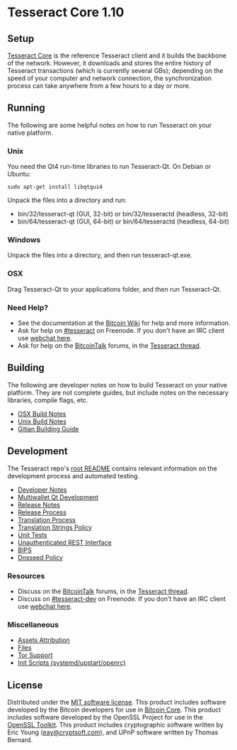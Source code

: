 Tesseract Core 1.10
==================

Setup
---------------------
[Tesseract Core](http://tesseract.com/) is the reference Tesseract client and it builds the backbone of the network. However, it downloads and stores the entire history of Tesseract transactions (which is currently several GBs); depending on the speed of your computer and network connection, the synchronization process can take anywhere from a few hours to a day or more.

Running
---------------------
The following are some helpful notes on how to run Tesseract on your native platform.

### Unix

You need the Qt4 run-time libraries to run Tesseract-Qt. On Debian or Ubuntu:

	sudo apt-get install libqtgui4

Unpack the files into a directory and run:

- bin/32/tesseract-qt (GUI, 32-bit) or bin/32/tesseractd (headless, 32-bit)
- bin/64/tesseract-qt (GUI, 64-bit) or bin/64/tesseractd (headless, 64-bit)



### Windows

Unpack the files into a directory, and then run tesseract-qt.exe.

### OSX

Drag Tesseract-Qt to your applications folder, and then run Tesseract-Qt.

### Need Help?

* See the documentation at the [Bitcoin Wiki](https://en.bitcoin.it/wiki/Main_Page)
for help and more information.
* Ask for help on [#tesseract](http://webchat.freenode.net?channels=tesseract) on Freenode. If you don't have an IRC client use [webchat here](http://webchat.freenode.net?channels=tesseract).
* Ask for help on the [BitcoinTalk](https://bitcointalk.org/) forums, in the [Tesseract thread](https://bitcointalk.org/index.php?topic=361813.0).

Building
---------------------
The following are developer notes on how to build Tesseract on your native platform. They are not complete guides, but include notes on the necessary libraries, compile flags, etc.

- [OSX Build Notes](build-osx.md)
- [Unix Build Notes](build-unix.md)
- [Gitian Building Guide](gitian-building.md)

Development
---------------------
The Tesseract repo's [root README](https://github.com/tesseract/tesseract/blob/master/README.md) contains relevant information on the development process and automated testing.

- [Developer Notes](developer-notes.md)
- [Multiwallet Qt Development](multiwallet-qt.md)
- [Release Notes](release-notes.md)
- [Release Process](release-process.md)
- [Translation Process](translation_process.md)
- [Translation Strings Policy](translation_strings_policy.md)
- [Unit Tests](unit-tests.md)
- [Unauthenticated REST Interface](REST-interface.md)
- [BIPS](bips.md)
- [Dnsseed Policy](dnsseed-policy.md)

### Resources
* Discuss on the [BitcoinTalk](https://bitcointalk.org/) forums, in the [Tesseract thread](https://bitcointalk.org/index.php?topic=361813.0).
* Discuss on [#tesseract-dev](http://webchat.freenode.net/?channels=tesseract-dev) on Freenode. If you don't have an IRC client use [webchat here](http://webchat.freenode.net/?channels=tesseract-dev).

### Miscellaneous
- [Assets Attribution](assets-attribution.md)
- [Files](files.md)
- [Tor Support](tor.md)
- [Init Scripts (systemd/upstart/openrc)](init.md)

License
---------------------
Distributed under the [MIT software license](http://www.opensource.org/licenses/mit-license.php).
This product includes software developed by the Bitcoin developers for use in [Bitcoin Core](https://www.bitcoin.org/). 
This product includes software developed by the OpenSSL Project for use in the [OpenSSL Toolkit](https://www.openssl.org/). This product includes
cryptographic software written by Eric Young ([eay@cryptsoft.com](mailto:eay@cryptsoft.com)), and UPnP software written by Thomas Bernard.
